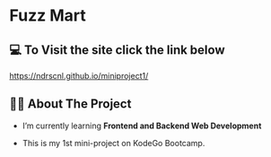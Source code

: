 # Fuzz Mart

## 💻 To Visit the site click the link below

https://ndrscnl.github.io/miniproject1/

## 🙋‍♂️ About The Project

- I’m currently learning **Frontend and Backend Web Development**

- This is my 1st mini-project on KodeGo Bootcamp.
